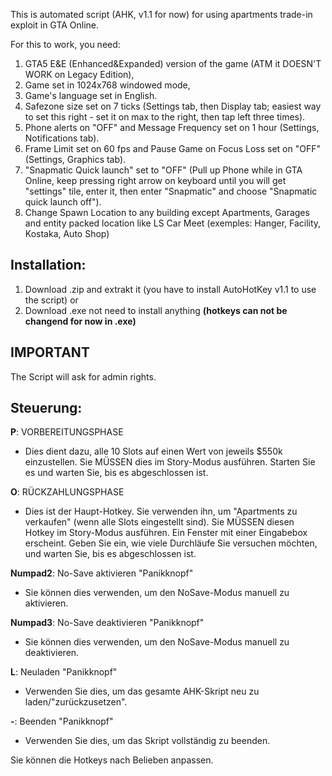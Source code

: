 This is automated script (AHK, v1.1 for now) for using apartments trade-in exploit in GTA Online.

For this to work, you need:
1. GTA5 E&E (Enhanced&Expanded) version of the game (ATM it DOESN'T WORK on Legacy Edition),
2. Game set in 1024x768 windowed mode,
3. Game's language set in English.
4. Safezone size set on 7 ticks (Settings tab, then Display tab; easiest way to set this right - set it on max to the right, then tap left three times).
5. Phone alerts on "OFF" and Message Frequency set on 1 hour (Settings, Notifications tab).
6. Frame Limit set on 60 fps and Pause Game on Focus Loss set on "OFF" (Settings, Graphics tab).
7. "Snapmatic Quick launch" set to "OFF" (Pull up Phone while in GTA Online, keep pressing right arrow on keyboard until you will get "settings" tile, enter it, then enter "Snapmatic" and choose "Snapmatic quick launch off").
8. Change Spawn Location to any building except Apartments, Garages and entity packed location like LS Car Meet (exemples: Hanger, Facility, Kostaka, Auto Shop)


**Installation:**
-
1. Download .zip and extrakt it (you have to install AutoHotKey v1.1 to use the script)
or
2. Download .exe not need to install anything **(hotkeys can not be changend for now in .exe)**

**IMPORTANT**
-
The Script will ask for admin rights.

**Steuerung:**
-
**P**: VORBEREITUNGSPHASE
- Dies dient dazu, alle 10 Slots auf einen Wert von jeweils $550k einzustellen. Sie MÜSSEN dies im Story-Modus ausführen. Starten Sie es und warten Sie, bis es abgeschlossen ist.

**O**: RÜCKZAHLUNGSPHASE
- Dies ist der Haupt-Hotkey. Sie verwenden ihn, um "Apartments zu verkaufen" (wenn alle Slots eingestellt sind). Sie MÜSSEN diesen Hotkey im Story-Modus ausführen. Ein Fenster mit einer Eingabebox erscheint. Geben Sie ein, wie viele Durchläufe Sie versuchen möchten, und warten Sie, bis es abgeschlossen ist.

**Numpad2**: No-Save aktivieren "Panikknopf"
- Sie können dies verwenden, um den NoSave-Modus manuell zu aktivieren.

**Numpad3**: No-Save deaktivieren "Panikknopf"
- Sie können dies verwenden, um den NoSave-Modus manuell zu deaktivieren.

**L**: Neuladen "Panikknopf"
- Verwenden Sie dies, um das gesamte AHK-Skript neu zu laden/"zurückzusetzen".

**-**: Beenden "Panikknopf"
- Verwenden Sie dies, um das Skript vollständig zu beenden.

Sie können die Hotkeys nach Belieben anpassen.